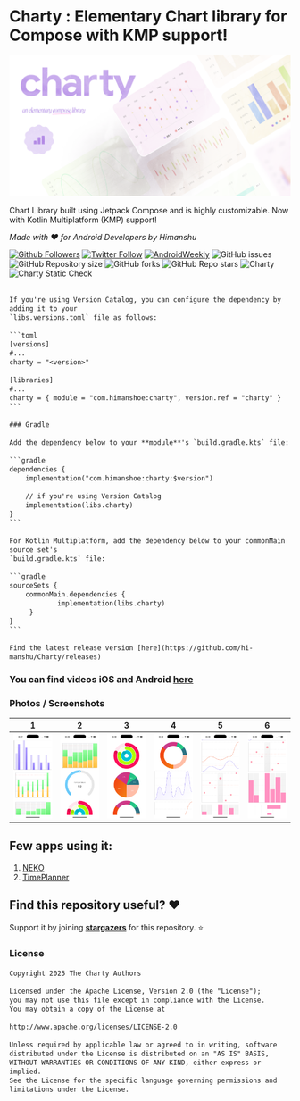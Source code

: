 # Charty : Elementary Chart library for Compose with KMP support!

![Banner](img/banner.png)

Chart Library built using Jetpack Compose and is highly customizable. Now with Kotlin
Multiplatform (KMP) support!

_Made with ❤️ for Android Developers by Himanshu_

[![Github Followers](https://img.shields.io/github/followers/hi-manshu?label=Follow&style=social)](https://github.com/hi-manshu)
[![Twitter Follow](https://img.shields.io/twitter/follow/hi_man_shoe?label=Follow&style=social)](https://twitter.com/hi_man_shoe)
[![AndroidWeekly](https://img.shields.io/badge/Featured%20in%20androidweekly.net-%23532-orange)](https://androidweekly.net/issues/issue-532)
![GitHub issues](https://img.shields.io/github/issues/hi-manshu/charty)
![GitHub Repository size](https://img.shields.io/github/repo-size/hi-manshu/charty)
![GitHub forks](https://img.shields.io/github/forks/hi-manshu/charty)
![GitHub Repo stars](https://img.shields.io/github/stars/hi-manshu/charty)
![Charty](https://img.shields.io/maven-central/v/com.himanshoe/charty?color=f4c430&label=Maven%20Central%20%3A%20Charty)
![Charty Static Check](https://github.com/hi-manshu/charty/actions/workflows/static-check.yml/badge.svg)

````### Version Catalog

If you're using Version Catalog, you can configure the dependency by adding it to your
`libs.versions.toml` file as follows:

```toml
[versions]
#...
charty = "<version>"

[libraries]
#...
charty = { module = "com.himanshoe:charty", version.ref = "charty" }
```

### Gradle

Add the dependency below to your **module**'s `build.gradle.kts` file:

```gradle
dependencies {
    implementation("com.himanshoe:charty:$version")
    
    // if you're using Version Catalog
    implementation(libs.charty)
}
```

For Kotlin Multiplatform, add the dependency below to your commonMain source set's
`build.gradle.kts` file:

```gradle
sourceSets {
    commonMain.dependencies {
            implementation(libs.charty)
     }
}
```

Find the latest release version [here](https://github.com/hi-manshu/Charty/releases)
````
### You can find videos  iOS and Android [here](img/video)

### Photos / Screenshots

| 1                          | 2                          | 3                          | 4                          | 5                          | 6                          |
|----------------------------|----------------------------|----------------------------|----------------------------|----------------------------|----------------------------|
| ![1.png](img/photos/1.png) | ![2.png](img/photos/2.png) | ![3.png](img/photos/3.png) | ![4.png](img/photos/4.png) | ![5.png](img/photos/5.png) | ![6.png](img/photos/6.png) |

## Few apps using it:

1. [NEKO](https://github.com/nekomangaorg/Neko)
2. [TimePlanner](https://github.com/v1tzor/TimePlanner)

## Find this repository useful? :heart:
Support it by joining __[stargazers](https://github.com/hi-manshu/charty/stargazers)__ for this repository. :star: <br>

### License

```
Copyright 2025 The Charty Authors

Licensed under the Apache License, Version 2.0 (the "License");
you may not use this file except in compliance with the License.
You may obtain a copy of the License at

http://www.apache.org/licenses/LICENSE-2.0

Unless required by applicable law or agreed to in writing, software
distributed under the License is distributed on an "AS IS" BASIS,
WITHOUT WARRANTIES OR CONDITIONS OF ANY KIND, either express or implied.
See the License for the specific language governing permissions and
limitations under the License.
```

